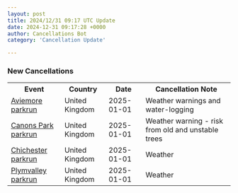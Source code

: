 ```yaml
---
layout: post
title: 2024/12/31 09:17 UTC Update
date: 2024-12-31 09:17:28 +0000
author: Cancellations Bot
category: 'Cancellation Update'

---
```


<h3>New Cancellations</h3>
<div class='hscrollable'>
<table style='width: 100%'>
    <tr>
        <th>Event</th>
        <th>Country</th>
        <th>Date</th>
        <th>Cancellation Note</th>
    </tr>
    <tr>
        <td><a href="https://www.parkrun.org.uk/aviemore">Aviemore parkrun</a></td>
        <td>United Kingdom</td>
        <td>2025-01-01</td>
        <td>Weather warnings and water-logging</td>
    </tr>
    <tr>
        <td><a href="https://www.parkrun.org.uk/canonspark">Canons Park parkrun</a></td>
        <td>United Kingdom</td>
        <td>2025-01-01</td>
        <td>Weather warning - risk from old and unstable trees</td>
    </tr>
    <tr>
        <td><a href="https://www.parkrun.org.uk/chichester">Chichester parkrun</a></td>
        <td>United Kingdom</td>
        <td>2025-01-01</td>
        <td>Weather</td>
    </tr>
    <tr>
        <td><a href="https://www.parkrun.org.uk/plymvalley">Plymvalley parkrun</a></td>
        <td>United Kingdom</td>
        <td>2025-01-01</td>
        <td>Weather</td>
    </tr>
</table>
</div>
